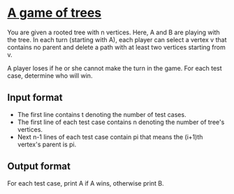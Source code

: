 # [A game of trees][link]

You are given a rooted tree with n vertices. Here, A and B are playing with the tree. In each turn (starting with A), each player can select a vertex v that contains no parent and delete a path with at least two vertices starting from v.

A player loses if he or she cannot make the turn in the game. For each test case, determine who will win.

## Input format

- The first line contains t denoting the number of test cases.
- The first line of each test case contains n denoting the number of tree's vertices.
- Next n-1 lines of each test case contain pi that means the (i+1)th vertex's parent is pi.

## Output format

For each test case, print A if A wins, otherwise print B.

[link]: https://www.hackerearth.com/practice/algorithms/graphs/depth-first-search/practice-problems/algorithm/tree-game-2-e6796bef/
